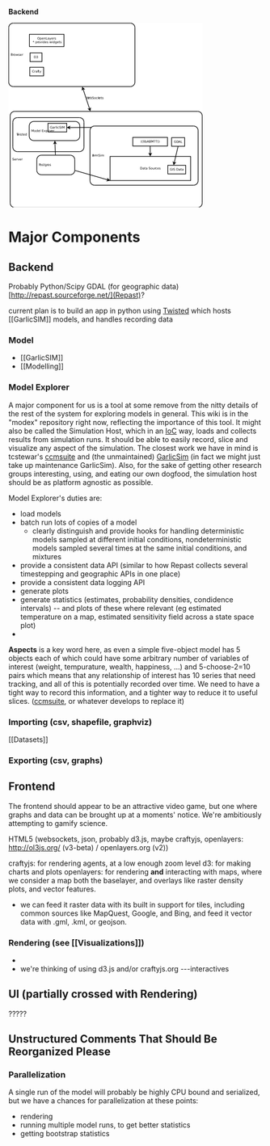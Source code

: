 **Backend**

![Architecture Diagram](Architecture.png)

# Major Components
## Backend

 Probably Python/Scipy
 GDAL (for geographic data)
 [http://repast.sourceforge.net/](Repast)?
 

   current plan is to build an app in python using [Twisted](http://twistedmatrix.com/trac/) which hosts [[GarlicSIM]] models, and handles recording data
### Model
* [[GarlicSIM]]
* [[Modelling]]

### Model Explorer
  A major component for us is a tool at some remove from the nitty details of the rest of the system for exploring models in general. This wiki is in the "modex" repository right now, reflecting the importance of this tool. It might also be called the Simulation Host, which in an [IoC](http://en.wikipedia.org/wiki/Inversion_of_control) way, loads and collects results from simulation runs. It should be able to easily record, slice and visualize any aspect of the simulation. The closest work we have in mind is tcstewar's [ccmsuite](https://github.com/tcstewar/ccmsuite) and (the unmaintained) [GarlicSim](https://github.com/cool-RR/GarlicSim) (in fact we might just take up maintenance GarlicSim). Also, for the sake of getting other research groups interesting, using, and eating our own dogfood, the simulation host should be as platform agnostic as possible.

Model Explorer's duties are:
 * load models
 * batch run lots of copies of a model
   * clearly distinguish and provide hooks for handling deterministic models sampled at different initial conditions, nondeterministic models sampled several times at the same initial conditions, and mixtures
 * provide a consistent data API (similar to how Repast collects several timestepping and geographic APIs in one place)
 * provide a consistent data logging API
 * generate plots
 * generate statistics (estimates, probability densities, condidence intervals) -- and plots of these where relevant (eg estimated temperature on a map, estimated sensitivity field across a state space plot)
 * 

**Aspects** is a key word here, as even a simple five-object model has 5 objects each of which could have some arbitrary number of variables of interest (weight, tempurature, wealth, happiness, ...) and 5-choose-2=10 pairs which means that any relationship of interest has 10 series that need tracking, and all of this is potentially recorded over time. We need to have a tight way to record this information, and a tighter way to reduce it to useful slices.
   ([ccmsuite](http://github.com/tcstewar/ccmsuite), or whatever develops to replace it)

### Importing (csv, shapefile, graphviz)
  [[Datasets]]

### Exporting (csv, graphs)


## Frontend

  The frontend should appear to be an attractive video game, but one where graphs and data can be brought up at a moments' notice. We're ambitiously attempting to gamify science.

 HTML5 (websockets, json, probably d3.js, maybe craftyjs, openlayers: http://ol3js.org/ (v3-beta) / openlayers.org (v2))

 craftyjs: for rendering agents, at a low enough zoom level
 d3: for making charts and plots
 openlayers: for rendering **and** interacting with maps, where we consider a map both the baselayer, and overlays like raster density plots, and vector features.
  * we can feed it raster data with its built in support for tiles, including common sources like MapQuest, Google, and Bing, and feed it vector data with .gml, .kml, or geojson. 



### Rendering (see [[Visualizations]])
  * 
  * we're thinking of using d3.js and/or craftyjs.org
  ---interactives
## UI (partially crossed with Rendering)
   ?????  



## Unstructured Comments That Should Be Reorganized Please

### Parallelization
 A single run of the model will probably be highly CPU bound and serialized, but we have a chances for parallelization at these points:
 * rendering
 * running multiple model runs, to get better statistics
 * getting bootstrap statistics

 